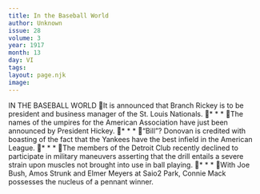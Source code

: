 ```yaml
---
title: In the Baseball World
author: Unknown
issue: 28
volume: 3
year: 1917
month: 13
day: VI
tags:
layout: page.njk
image:
---
```

IN THE BASEBALL WORLD It is announced that Branch Rickey is to be president and business manager of the St. Louis Nationals. * * * The names of the umpires for the American Association have just been announced by President Hickey. * * * “Bill”? Donovan is credited with boasting of the fact that the Yankees have the best infield in the American League. * * * The members of the Detroit Club recently declined to participate in military maneuvers asserting that the drill entails a severe strain upon muscles not brought into use in ball playing. * * * With Joe Bush, Amos Strunk and Elmer Meyers at Saio2 Park, Connie Mack possesses the nucleus of a pennant winner.  
